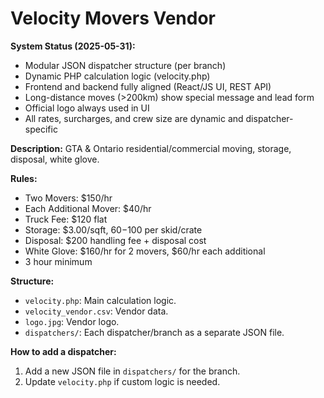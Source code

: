 # Velocity Movers Vendor

**System Status (2025-05-31):**
- Modular JSON dispatcher structure (per branch)
- Dynamic PHP calculation logic (velocity.php)
- Frontend and backend fully aligned (React/JS UI, REST API)
- Long-distance moves (>200km) show special message and lead form
- Official logo always used in UI
- All rates, surcharges, and crew size are dynamic and dispatcher-specific

**Description:**
GTA & Ontario residential/commercial moving, storage, disposal, white glove.

**Rules:**
- Two Movers: $150/hr
- Each Additional Mover: $40/hr
- Truck Fee: $120 flat
- Storage: $3.00/sqft, $60-$100 per skid/crate
- Disposal: $200 handling fee + disposal cost
- White Glove: $160/hr for 2 movers, $60/hr each additional
- 3 hour minimum

**Structure:**
- `velocity.php`: Main calculation logic.
- `velocity_vendor.csv`: Vendor data.
- `logo.jpg`: Vendor logo.
- `dispatchers/`: Each dispatcher/branch as a separate JSON file.

**How to add a dispatcher:**
1. Add a new JSON file in `dispatchers/` for the branch.
2. Update `velocity.php` if custom logic is needed. 